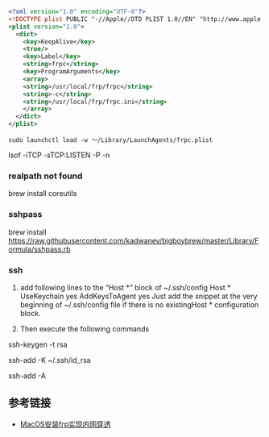 
```xml
<?xml version="1.0" encoding="UTF-8"?>
<!DOCTYPE plist PUBLIC "-//Apple//DTD PLIST 1.0//EN" "http://www.apple.com/DTDs/PropertyList-1.0.dtd">
<plist version="1.0">
  <dict>
    <key>KeepAlive</key>
    <true/>
    <key>Label</key>
    <string>frpc</string>
    <key>ProgramArguments</key>
    <array>
    <string>/usr/local/frp/frpc</string>
    <string>-c</string>
    <string>/usr/local/frp/frpc.ini</string>
    </array>
  </dict>
</plist>
```

```
sudo launchctl load -w ～/Library/LaunchAgents/frpc.plist
```



lsof -iTCP -sTCP:LISTEN -P -n

### realpath not found
brew install coreutils


### sshpass
brew install https://raw.githubusercontent.com/kadwanev/bigboybrew/master/Library/Formula/sshpass.rb



### ssh
1) add following lines to the “Host *” block of ~/.ssh/config
Host *
    UseKeychain yes
    AddKeysToAgent yes
Just add the snippet at the very beginning of ~/.ssh/config file if there is no existingHost * configuration block.

2) Then execute the following commands

ssh-keygen -t rsa

ssh-add -K ~/.ssh/id_rsa

ssh-add -A


## 参考链接
* [MacOS安装frp实现内网穿透](https://chy.mobi/linux-study/mac-os-frp-cross-innet.html)
